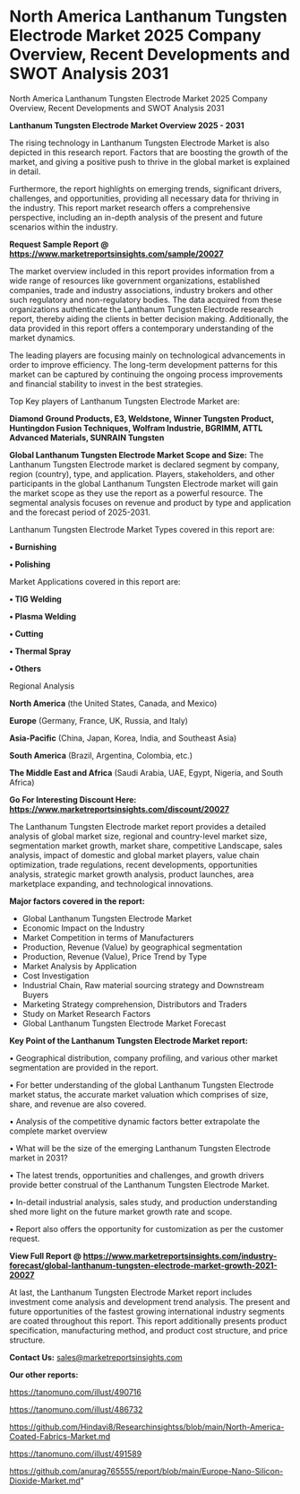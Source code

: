 # North America Lanthanum Tungsten Electrode Market 2025 Company Overview, Recent Developments and SWOT Analysis 2031
North America Lanthanum Tungsten Electrode Market 2025 Company Overview, Recent Developments and SWOT Analysis 2031

<Strong> Lanthanum Tungsten Electrode Market Overview 2025 - 2031</strong>

The rising technology in Lanthanum Tungsten Electrode Market is also depicted in this research report. Factors that are boosting the growth of the market, and giving a positive push to thrive in the global market is explained in detail.

Furthermore, the report highlights on emerging trends, significant drivers, challenges, and opportunities, providing all necessary data for thriving in the industry. This report market research offers a comprehensive perspective, including an in-depth analysis of the present and future scenarios within the industry.

<strong>Request Sample Report @ <a href=https://www.marketreportsinsights.com/sample/20027>https://www.marketreportsinsights.com/sample/20027</a></strong>

The market overview included in this report provides information from a wide range of resources like government organizations, established companies, trade and industry associations, industry brokers and other such regulatory and non-regulatory bodies. The data acquired from these organizations authenticate the Lanthanum Tungsten Electrode research report, thereby aiding the clients in better decision making. Additionally, the data provided in this report offers a contemporary understanding of the market dynamics.

The leading players are focusing mainly on technological advancements in order to improve efficiency. The long-term development patterns for this market can be captured by continuing the ongoing process improvements and financial stability to invest in the best strategies.

Top Key players of Lanthanum Tungsten Electrode Market are:

<strong>Diamond Ground Products, E3, Weldstone, Winner Tungsten Product, Huntingdon Fusion Techniques, Wolfram Industrie, BGRIMM, ATTL Advanced Materials, SUNRAIN Tungsten</strong>

<strong><b>Global Lanthanum Tungsten Electrode Market Scope and Size:</b></strong>
The Lanthanum Tungsten Electrode market is declared segment by company, region (country), type, and application. Players, stakeholders, and other participants in the global Lanthanum Tungsten Electrode market will gain the market scope as they use the report as a powerful resource. The segmental analysis focuses on revenue and product by type and application and the forecast period of 2025-2031.

Lanthanum Tungsten Electrode Market Types covered in this report are:

<strong>• Burnishing

• Polishing</strong>

Market Applications covered in this report are:

<strong>• TIG Welding

• Plasma Welding

• Cutting

• Thermal Spray

• Others</strong> 

Regional Analysis

<strong>North America</strong> (the United States, Canada, and Mexico)

<strong>Europe</strong> (Germany, France, UK, Russia, and Italy)

<strong>Asia-Pacific</strong> (China, Japan, Korea, India, and Southeast Asia)

<strong>South America</strong> (Brazil, Argentina, Colombia, etc.)

<strong>The Middle East and Africa</strong> (Saudi Arabia, UAE, Egypt, Nigeria, and South Africa)

<strong>Go For Interesting Discount Here: <a href=https://www.marketreportsinsights.com/discount/20027>https://www.marketreportsinsights.com/discount/20027</a></strong>

The Lanthanum Tungsten Electrode market report provides a detailed analysis of global market size, regional and country-level market size, segmentation market growth, market share, competitive Landscape, sales analysis, impact of domestic and global market players, value chain optimization, trade regulations, recent developments, opportunities analysis, strategic market growth analysis, product launches, area marketplace expanding, and technological innovations.

<strong><b>Major factors covered in the report:</b></strong>
<ul>
  <li>Global Lanthanum Tungsten Electrode Market </li>
  <li>Economic Impact on the Industry</li>
  <li>Market Competition in terms of Manufacturers</li>
  <li>Production, Revenue (Value) by geographical segmentation</li>
  <li>Production, Revenue (Value), Price Trend by Type</li>
  <li>Market Analysis by Application</li>
  <li>Cost Investigation</li>
  <li>Industrial Chain, Raw material sourcing strategy and Downstream Buyers</li>
  <li>Marketing Strategy comprehension, Distributors and Traders</li>
  <li>Study on Market Research Factors</li>
  <li>Global Lanthanum Tungsten Electrode Market Forecast</li>
</ul>

<strong><b>Key Point of the Lanthanum Tungsten Electrode Market report:</b></strong>

• Geographical distribution, company profiling, and various other market segmentation are provided in the report.

• For better understanding of the global Lanthanum Tungsten Electrode market status, the accurate market valuation which comprises of size, share, and revenue are also covered.

• Analysis of the competitive dynamic factors better extrapolate the complete market overview

• What will be the size of the emerging Lanthanum Tungsten Electrode market in 2031?

• The latest trends, opportunities and challenges, and growth drivers provide better construal of the Lanthanum Tungsten Electrode Market.

• In-detail industrial analysis, sales study, and production understanding shed more light on the future market growth rate and scope.

• Report also offers the opportunity for customization as per the customer request.

<strong><b>View Full Report @ <a href=https://www.marketreportsinsights.com/industry-forecast/global-lanthanum-tungsten-electrode-market-growth-2021-20027>https://www.marketreportsinsights.com/industry-forecast/global-lanthanum-tungsten-electrode-market-growth-2021-20027</a></b></strong>


At last, the Lanthanum Tungsten Electrode Market report includes investment come analysis and development trend analysis. The present and future opportunities of the fastest growing international industry segments are coated throughout this report. This report additionally presents product specification, manufacturing method, and product cost structure, and price structure.

<strong>Contact Us:</strong>
sales@marketreportsinsights.com

<strong>Our other reports:</strong>

<a href=https://tanomuno.com/illust/490716>https://tanomuno.com/illust/490716</a>

<a href=https://tanomuno.com/illust/486732>https://tanomuno.com/illust/486732</a>

<a href=https://github.com/Hindavi8/Researchinsightss/blob/main/North-America-Coated-Fabrics-Market.md>https://github.com/Hindavi8/Researchinsightss/blob/main/North-America-Coated-Fabrics-Market.md</a>

<a href=https://tanomuno.com/illust/491589>https://tanomuno.com/illust/491589</a>

<a href=https://github.com/anurag765555/report/blob/main/Europe-Nano-Silicon-Dioxide-Market.md>https://github.com/anurag765555/report/blob/main/Europe-Nano-Silicon-Dioxide-Market.md</a>"
